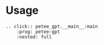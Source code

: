 # Usage

```{eval-rst}
.. click:: petee_gpt.__main__:main
    :prog: petee-gpt
    :nested: full
```
